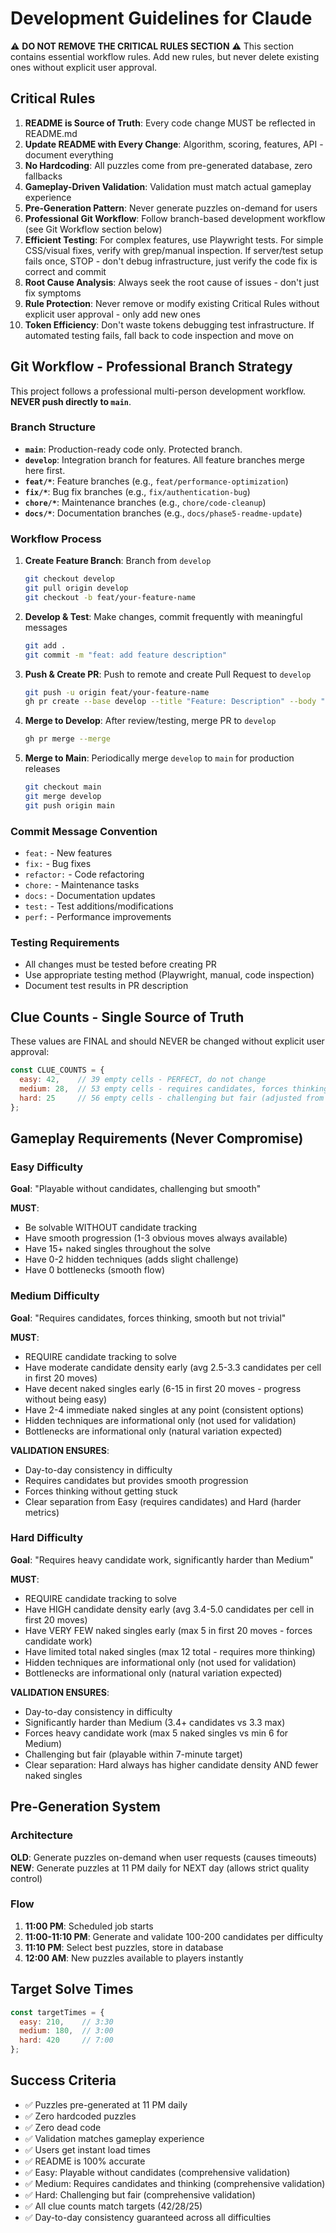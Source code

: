 # Development Guidelines for Claude

⚠️ **DO NOT REMOVE THE CRITICAL RULES SECTION** ⚠️
This section contains essential workflow rules. Add new rules, but never delete existing ones without explicit user approval.

## Critical Rules
1. **README is Source of Truth**: Every code change MUST be reflected in README.md
2. **Update README with Every Change**: Algorithm, scoring, features, API - document everything
3. **No Hardcoding**: All puzzles come from pre-generated database, zero fallbacks
4. **Gameplay-Driven Validation**: Validation must match actual gameplay experience
5. **Pre-Generation Pattern**: Never generate puzzles on-demand for users
6. **Professional Git Workflow**: Follow branch-based development workflow (see Git Workflow section below)
7. **Efficient Testing**: For complex features, use Playwright tests. For simple CSS/visual fixes, verify with grep/manual inspection. If server/test setup fails once, STOP - don't debug infrastructure, just verify the code fix is correct and commit
8. **Root Cause Analysis**: Always seek the root cause of issues - don't just fix symptoms
9. **Rule Protection**: Never remove or modify existing Critical Rules without explicit user approval - only add new ones
10. **Token Efficiency**: Don't waste tokens debugging test infrastructure. If automated testing fails, fall back to code inspection and move on

## Git Workflow - Professional Branch Strategy

This project follows a professional multi-person development workflow. **NEVER push directly to `main`**.

### Branch Structure
- **`main`**: Production-ready code only. Protected branch.
- **`develop`**: Integration branch for features. All feature branches merge here first.
- **`feat/*`**: Feature branches (e.g., `feat/performance-optimization`)
- **`fix/*`**: Bug fix branches (e.g., `fix/authentication-bug`)
- **`chore/*`**: Maintenance branches (e.g., `chore/code-cleanup`)
- **`docs/*`**: Documentation branches (e.g., `docs/phase5-readme-update`)

### Workflow Process
1. **Create Feature Branch**: Branch from `develop`
   ```bash
   git checkout develop
   git pull origin develop
   git checkout -b feat/your-feature-name
   ```

2. **Develop & Test**: Make changes, commit frequently with meaningful messages
   ```bash
   git add .
   git commit -m "feat: add feature description"
   ```

3. **Push & Create PR**: Push to remote and create Pull Request to `develop`
   ```bash
   git push -u origin feat/your-feature-name
   gh pr create --base develop --title "Feature: Description" --body "Details..."
   ```

4. **Merge to Develop**: After review/testing, merge PR to `develop`
   ```bash
   gh pr merge --merge
   ```

5. **Merge to Main**: Periodically merge `develop` to `main` for production releases
   ```bash
   git checkout main
   git merge develop
   git push origin main
   ```

### Commit Message Convention
- `feat:` - New features
- `fix:` - Bug fixes
- `refactor:` - Code refactoring
- `chore:` - Maintenance tasks
- `docs:` - Documentation updates
- `test:` - Test additions/modifications
- `perf:` - Performance improvements

### Testing Requirements
- All changes must be tested before creating PR
- Use appropriate testing method (Playwright, manual, code inspection)
- Document test results in PR description

## Clue Counts - Single Source of Truth

These values are FINAL and should NEVER be changed without explicit user approval:

```javascript
const CLUE_COUNTS = {
  easy: 42,    // 39 empty cells - PERFECT, do not change
  medium: 28,  // 53 empty cells - requires candidates, forces thinking
  hard: 25     // 56 empty cells - challenging but fair (adjusted from 24)
};
```

## Gameplay Requirements (Never Compromise)

### Easy Difficulty
**Goal**: "Playable without candidates, challenging but smooth"

**MUST**:
- Be solvable WITHOUT candidate tracking
- Have smooth progression (1-3 obvious moves always available)
- Have 15+ naked singles throughout the solve
- Have 0-2 hidden techniques (adds slight challenge)
- Have 0 bottlenecks (smooth flow)

### Medium Difficulty
**Goal**: "Requires candidates, forces thinking, smooth but not trivial"

**MUST**:
- REQUIRE candidate tracking to solve
- Have moderate candidate density early (avg 2.5-3.3 candidates per cell in first 20 moves)
- Have decent naked singles early (6-15 in first 20 moves - progress without being easy)
- Have 2-4 immediate naked singles at any point (consistent options)
- Hidden techniques are informational only (not used for validation)
- Bottlenecks are informational only (natural variation expected)

**VALIDATION ENSURES**:
- Day-to-day consistency in difficulty
- Requires candidates but provides smooth progression
- Forces thinking without getting stuck
- Clear separation from Easy (requires candidates) and Hard (harder metrics)

### Hard Difficulty
**Goal**: "Requires heavy candidate work, significantly harder than Medium"

**MUST**:
- REQUIRE candidate tracking to solve
- Have HIGH candidate density early (avg 3.4-5.0 candidates per cell in first 20 moves)
- Have VERY FEW naked singles early (max 5 in first 20 moves - forces candidate work)
- Have limited total naked singles (max 12 total - requires more thinking)
- Hidden techniques are informational only (not used for validation)
- Bottlenecks are informational only (natural variation expected)

**VALIDATION ENSURES**:
- Day-to-day consistency in difficulty
- Significantly harder than Medium (3.4+ candidates vs 3.3 max)
- Forces heavy candidate work (max 5 naked singles vs min 6 for Medium)
- Challenging but fair (playable within 7-minute target)
- Clear separation: Hard always has higher candidate density AND fewer naked singles

## Pre-Generation System

### Architecture
**OLD**: Generate puzzles on-demand when user requests (causes timeouts)
**NEW**: Generate puzzles at 11 PM daily for NEXT day (allows strict quality control)

### Flow
1. **11:00 PM**: Scheduled job starts
2. **11:00-11:10 PM**: Generate and validate 100-200 candidates per difficulty
3. **11:10 PM**: Select best puzzles, store in database
4. **12:00 AM**: New puzzles available to players instantly

## Target Solve Times

```javascript
const targetTimes = {
  easy: 210,    // 3:30
  medium: 180,  // 3:00
  hard: 420     // 7:00
};
```

## Success Criteria

- ✅ Puzzles pre-generated at 11 PM daily
- ✅ Zero hardcoded puzzles
- ✅ Zero dead code
- ✅ Validation matches gameplay experience
- ✅ Users get instant load times
- ✅ README is 100% accurate
- ✅ Easy: Playable without candidates (comprehensive validation)
- ✅ Medium: Requires candidates and thinking (comprehensive validation)
- ✅ Hard: Challenging but fair (comprehensive validation)
- ✅ All clue counts match targets (42/28/25)
- ✅ Day-to-day consistency guaranteed across all difficulties
